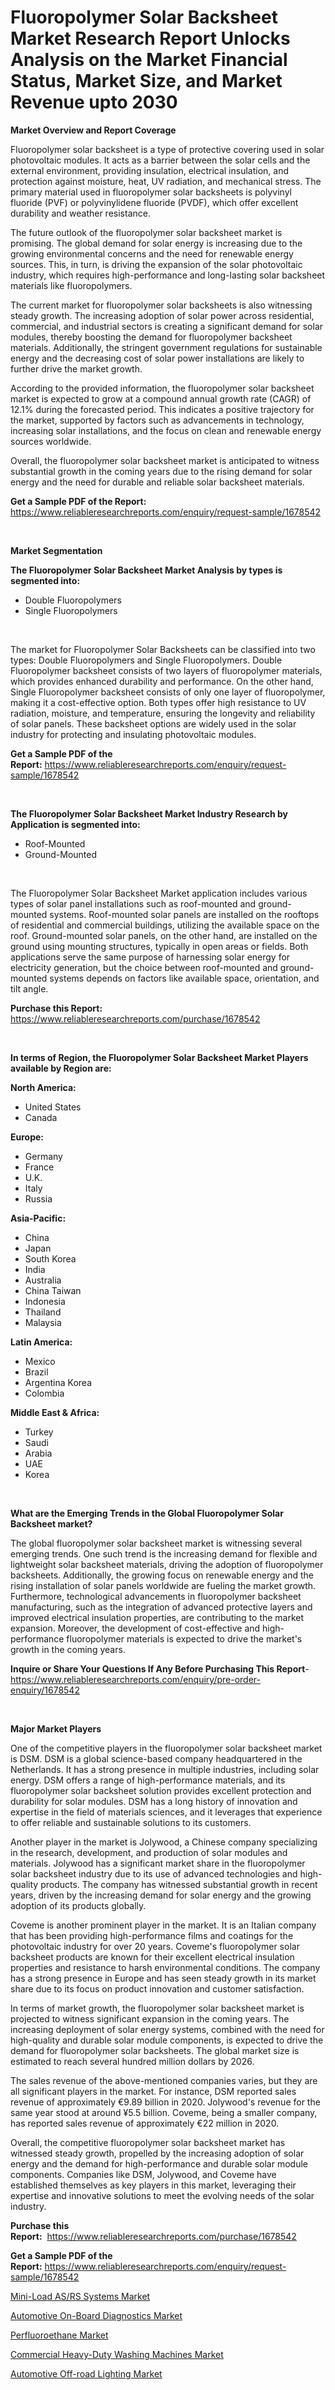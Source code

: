 <p><h1>Fluoropolymer Solar Backsheet Market Research Report Unlocks Analysis on the Market Financial Status, Market Size, and Market Revenue upto 2030</h1></p><p><strong>Market Overview and Report Coverage</strong></p>
<p><p>Fluoropolymer solar backsheet is a type of protective covering used in solar photovoltaic modules. It acts as a barrier between the solar cells and the external environment, providing insulation, electrical insulation, and protection against moisture, heat, UV radiation, and mechanical stress. The primary material used in fluoropolymer solar backsheets is polyvinyl fluoride (PVF) or polyvinylidene fluoride (PVDF), which offer excellent durability and weather resistance.</p><p>The future outlook of the fluoropolymer solar backsheet market is promising. The global demand for solar energy is increasing due to the growing environmental concerns and the need for renewable energy sources. This, in turn, is driving the expansion of the solar photovoltaic industry, which requires high-performance and long-lasting solar backsheet materials like fluoropolymers.</p><p>The current market for fluoropolymer solar backsheets is also witnessing steady growth. The increasing adoption of solar power across residential, commercial, and industrial sectors is creating a significant demand for solar modules, thereby boosting the demand for fluoropolymer backsheet materials. Additionally, the stringent government regulations for sustainable energy and the decreasing cost of solar power installations are likely to further drive the market growth.</p><p>According to the provided information, the fluoropolymer solar backsheet market is expected to grow at a compound annual growth rate (CAGR) of 12.1% during the forecasted period. This indicates a positive trajectory for the market, supported by factors such as advancements in technology, increasing solar installations, and the focus on clean and renewable energy sources worldwide.</p><p>Overall, the fluoropolymer solar backsheet market is anticipated to witness substantial growth in the coming years due to the rising demand for solar energy and the need for durable and reliable solar backsheet materials.</p></p>
<p><strong>Get a Sample PDF of the Report:</strong> <a href="https://www.reliableresearchreports.com/enquiry/request-sample/1678542">https://www.reliableresearchreports.com/enquiry/request-sample/1678542</a></p>
<p>&nbsp;</p>
<p><strong>Market Segmentation</strong></p>
<p><strong>The Fluoropolymer Solar Backsheet Market Analysis by types is segmented into:</strong></p>
<p><ul><li>Double Fluoropolymers</li><li>Single Fluoropolymers</li></ul></p>
<p>&nbsp;</p>
<p><p>The market for Fluoropolymer Solar Backsheets can be classified into two types: Double Fluoropolymers and Single Fluoropolymers. Double Fluoropolymer backsheet consists of two layers of fluoropolymer materials, which provides enhanced durability and performance. On the other hand, Single Fluoropolymer backsheet consists of only one layer of fluoropolymer, making it a cost-effective option. Both types offer high resistance to UV radiation, moisture, and temperature, ensuring the longevity and reliability of solar panels. These backsheet options are widely used in the solar industry for protecting and insulating photovoltaic modules.</p></p>
<p><strong>Get a Sample PDF of the Report:</strong>&nbsp;<a href="https://www.reliableresearchreports.com/enquiry/request-sample/1678542">https://www.reliableresearchreports.com/enquiry/request-sample/1678542</a></p>
<p>&nbsp;</p>
<p><strong>The Fluoropolymer Solar Backsheet Market Industry Research by Application is segmented into:</strong></p>
<p><ul><li>Roof-Mounted</li><li>Ground-Mounted</li></ul></p>
<p>&nbsp;</p>
<p><p>The Fluoropolymer Solar Backsheet Market application includes various types of solar panel installations such as roof-mounted and ground-mounted systems. Roof-mounted solar panels are installed on the rooftops of residential and commercial buildings, utilizing the available space on the roof. Ground-mounted solar panels, on the other hand, are installed on the ground using mounting structures, typically in open areas or fields. Both applications serve the same purpose of harnessing solar energy for electricity generation, but the choice between roof-mounted and ground-mounted systems depends on factors like available space, orientation, and tilt angle.</p></p>
<p><strong>Purchase this Report:</strong>&nbsp; <a href="https://www.reliableresearchreports.com/purchase/1678542">https://www.reliableresearchreports.com/purchase/1678542</a></p>
<p>&nbsp;</p>
<p><strong>In terms of Region, the Fluoropolymer Solar Backsheet Market Players available by Region are:</strong></p>
<p>
    <p> <strong> North America: </strong>
        <ul>
            <li>United States</li>
            <li>Canada</li>
        </ul>
        </p> 
    <p> <strong> Europe: </strong>
        <ul>
            <li>Germany</li>
            <li>France</li>
            <li>U.K.</li>
            <li>Italy</li>
            <li>Russia</li>
        </ul>
        </p> 
    <p> <strong> Asia-Pacific: </strong>
        <ul>
            <li>China</li>
            <li>Japan</li>
            <li>South Korea</li>
            <li>India</li>
            <li>Australia</li>
            <li>China Taiwan</li>
            <li>Indonesia</li>
            <li>Thailand</li>
            <li>Malaysia</li>
        </ul>
        </p> 
    <p> <strong> Latin America: </strong>
        <ul>
            <li>Mexico</li>
            <li>Brazil</li>
            <li>Argentina Korea</li>
            <li>Colombia</li>
        </ul>
        </p> 
    <p> <strong> Middle East & Africa: </strong>
        <ul>
            <li>Turkey</li>
            <li>Saudi</li>
            <li>Arabia</li>
            <li>UAE</li>
            <li>Korea</li>
        </ul>
    </p>
    </p>
<p>&nbsp;</p>
<p><strong>What are the Emerging Trends in the Global Fluoropolymer Solar Backsheet market?</strong></p>
<p><p>The global fluoropolymer solar backsheet market is witnessing several emerging trends. One such trend is the increasing demand for flexible and lightweight solar backsheet materials, driving the adoption of fluoropolymer backsheets. Additionally, the growing focus on renewable energy and the rising installation of solar panels worldwide are fueling the market growth. Furthermore, technological advancements in fluoropolymer backsheet manufacturing, such as the integration of advanced protective layers and improved electrical insulation properties, are contributing to the market expansion. Moreover, the development of cost-effective and high-performance fluoropolymer materials is expected to drive the market's growth in the coming years.</p></p>
<p><strong>Inquire or Share Your Questions If Any Before Purchasing This Report</strong>- <a href="https://www.reliableresearchreports.com/enquiry/pre-order-enquiry/1678542">https://www.reliableresearchreports.com/enquiry/pre-order-enquiry/1678542</a></p>
<p>&nbsp;</p>
<p><strong>Major Market Players</strong></p>
<p><p>One of the competitive players in the fluoropolymer solar backsheet market is DSM. DSM is a global science-based company headquartered in the Netherlands. It has a strong presence in multiple industries, including solar energy. DSM offers a range of high-performance materials, and its fluoropolymer solar backsheet solution provides excellent protection and durability for solar modules. DSM has a long history of innovation and expertise in the field of materials sciences, and it leverages that experience to offer reliable and sustainable solutions to its customers.</p><p>Another player in the market is Jolywood, a Chinese company specializing in the research, development, and production of solar modules and materials. Jolywood has a significant market share in the fluoropolymer solar backsheet industry due to its use of advanced technologies and high-quality products. The company has witnessed substantial growth in recent years, driven by the increasing demand for solar energy and the growing adoption of its products globally.</p><p>Coveme is another prominent player in the market. It is an Italian company that has been providing high-performance films and coatings for the photovoltaic industry for over 20 years. Coveme's fluoropolymer solar backsheet products are known for their excellent electrical insulation properties and resistance to harsh environmental conditions. The company has a strong presence in Europe and has seen steady growth in its market share due to its focus on product innovation and customer satisfaction.</p><p>In terms of market growth, the fluoropolymer solar backsheet market is projected to witness significant expansion in the coming years. The increasing deployment of solar energy systems, combined with the need for high-quality and durable solar module components, is expected to drive the demand for fluoropolymer solar backsheets. The global market size is estimated to reach several hundred million dollars by 2026.</p><p>The sales revenue of the above-mentioned companies varies, but they are all significant players in the market. For instance, DSM reported sales revenue of approximately €9.89 billion in 2020. Jolywood's revenue for the same year stood at around ¥5.5 billion. Coveme, being a smaller company, has reported sales revenue of approximately €22 million in 2020.</p><p>Overall, the competitive fluoropolymer solar backsheet market has witnessed steady growth, propelled by the increasing adoption of solar energy and the demand for high-performance and durable solar module components. Companies like DSM, Jolywood, and Coveme have established themselves as key players in this market, leveraging their expertise and innovative solutions to meet the evolving needs of the solar industry.</p></p>
<p><strong>Purchase this Report:</strong>&nbsp;&nbsp;<a href="https://www.reliableresearchreports.com/purchase/1678542">https://www.reliableresearchreports.com/purchase/1678542</a></p>
<p></p>
<p><strong>Get a Sample PDF of the Report:</strong>&nbsp;<a href="https://www.reliableresearchreports.com/enquiry/request-sample/1678542">https://www.reliableresearchreports.com/enquiry/request-sample/1678542</a></p>
<p><p><a href="https://www.linkedin.com/pulse/decoding-mini-load-asrs-systems-market-deep-dive-latest-ktsqe/">Mini-Load AS/RS Systems Market</a></p><p><a href="https://github.com/Chiragrp23/Market-Research-Report-List-1/blob/main/automotive-on-board-diagnostics-market.md">Automotive On-Board Diagnostics Market</a></p><p><a href="https://medium.com/@lorimyers95/perfluoroethane-market-size-growth-forecast-2023-2030-7d9d13fe97c0">Perfluoroethane Market</a></p><p><a href="https://www.linkedin.com/pulse/commercial-heavy-duty-washing-machines-market-share-amp-new-81o8e/">Commercial Heavy-Duty Washing Machines Market</a></p><p><a href="https://github.com/Chiragrp22/Market-Research-Report-List-1/blob/main/automotive-off-road-lighting-market.md">Automotive Off-road Lighting Market</a></p></p>